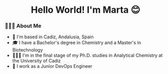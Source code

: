 <div align="center">

# Hello World! I'm Marta 😊

</div>

### 👩🏻‍💻 About Me
- 📌 I'm based in Cadiz, Andalusia, Spain
- 🎓 I have a Bachelor's degree in Chemistry and a Master's in Biotechnology
- 👩🏻‍🔬 I'm in the final stage of my Ph.D. studies in Analytical Chemistry at the University of Cadiz
- 🤖 I work as a Junior DevOps Engineer 

